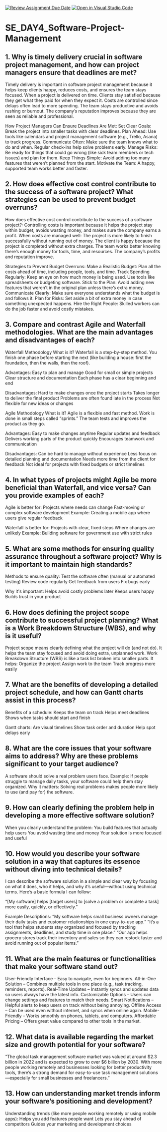 [![Review Assignment Due Date](https://classroom.github.com/assets/deadline-readme-button-22041afd0340ce965d47ae6ef1cefeee28c7c493a6346c4f15d667ab976d596c.svg)](https://classroom.github.com/a/9pw6JKcu)
[![Open in Visual Studio Code](https://classroom.github.com/assets/open-in-vscode-2e0aaae1b6195c2367325f4f02e2d04e9abb55f0b24a779b69b11b9e10269abc.svg)](https://classroom.github.com/online_ide?assignment_repo_id=18520377&assignment_repo_type=AssignmentRepo)
# SE_DAY4_Software-Project-Management
## 1. Why is timely delivery crucial in software project management, and how can project managers ensure that deadlines are met?
Timely delivery is important in software project management because it helps keep clients happy, reduces costs, and ensures the team stays focused. When a project is delivered on time.
Clients stay satisfied because they get what they paid for when they expect it.
Costs are controlled since delays often lead to more spending.
The team stays productive and avoids rushing or burnout.
The company’s reputation improves because they are seen as reliable and professional.

How Project Managers Can Ensure Deadlines Are Met:
Set Clear Goals: Break the project into smaller tasks with clear deadlines.
Plan Ahead: Use tools like calendars and project management software (e.g., Trello, Asana) to track progress.
Communicate Often: Make sure the team knows what to do and when. Regular check-ins help solve problems early.
Manage Risks: Be ready for things that could go wrong (like sick team members or tech issues) and plan for them.
Keep Things Simple: Avoid adding too many features that weren’t planned from the start.
Motivate the Team: A happy, supported team works better and faster.

## 2. How does effective cost control contribute to the success of a software project? What strategies can be used to prevent budget overruns?
How does effective cost control contribute to the success of a software project?:
Controlling costs is important because it helps the project stay within budget, avoids wasting money, and makes sure the company earns a profit. When costs are managed well:
The project is more likely to finish successfully without running out of money.
The client is happy because the project is completed without extra charges.
The team works better knowing there’s enough money for tools, time, and resources.
The company’s profits and reputation improve.

Strategies to Prevent Budget Overruns:
Make a Realistic Budget: Plan all the costs ahead of time, including people, tools, and time.
Track Spending Regularly: Keep an eye on how much money is being used. Use tools like spreadsheets or budgeting software.
Stick to the Plan: Avoid adding new features that weren’t in the original plan unless there’s extra money.
Communicate Clearly: Make sure everyone understands what the budget is and follows it.
Plan for Risks: Set aside a bit of extra money in case something unexpected happens.
Hire the Right People: Skilled workers can do the job faster and avoid costly mistakes.

## 3. Compare and contrast Agile and Waterfall methodologies. What are the main advantages and disadvantages of each?
Waterfall Methodology
What is it?
Waterfall is a step-by-step method. You finish one phase before starting the next (like building a house: first the foundation, then the walls, then the roof).

Advantages:
Easy to plan and manage
Good for small or simple projects
Clear structure and documentation
Each phase has a clear beginning and end

Disadvantages:
Hard to make changes once the project starts
Takes longer to deliver the final product
Problems are often found late in the process
Not flexible for new ideas or changes

Agile Methodology
What is it?
Agile is a flexible and fast method. Work is done in small steps called “sprints.” The team tests and improves the product as they go.

Advantages:
Easy to make changes anytime
Regular updates and feedback
Delivers working parts of the product quickly
Encourages teamwork and communication

Disadvantages:
Can be hard to manage without experience
Less focus on detailed planning and documentation
Needs more time from the client for feedback
Not ideal for projects with fixed budgets or strict timelines

## 4. In what types of projects might Agile be more beneficial than Waterfall, and vice versa? Can you provide examples of each?
Agile is better for:
Projects where needs can change
Fast-moving or complex software development
Example: Creating a mobile app where users give regular feedback

Waterfall is better for:
Projects with clear, fixed steps
Where changes are unlikely
Example: Building software for government use with strict rules

## 5. What are some methods for ensuring quality assurance throughout a software project? Why is it important to maintain high standards?
Methods to ensure quality:
Test the software often (manual or automated testing)
Review code regularly
Get feedback from users
Fix bugs early

Why it's important:
Helps avoid costly problems later
Keeps users happy
Builds trust in your product

## 6. How does defining the project scope contribute to successful project planning? What is a Work Breakdown Structure (WBS), and why is it useful?
Project scope means clearly defining what the project will do (and not do).
It helps the team stay focused and avoid doing extra, unplanned work.
Work Breakdown Structure (WBS) is like a task list broken into smaller parts.
It helps:
Organize the project
Assign work to the team
Track progress more easily

## 7. What are the benefits of developing a detailed project schedule, and how can Gantt charts assist in this process?
Benefits of a schedule:
Keeps the team on track
Helps meet deadlines
Shows when tasks should start and finish

Gantt charts:
Are visual timelines
Show task order and duration
Help spot delays early

## 8. What are the core issues that your software aims to address? Why are these problems significant to your target audience?
A software should solve a real problem users face.
Example: If people struggle to manage daily tasks, your software could help them stay organized.
Why it matters:
Solving real problems makes people more likely to use (and pay for) the software.

## 9. How can clearly defining the problem help in developing a more effective software solution?
When you clearly understand the problem:
You build features that actually help users
You avoid wasting time and money
Your solution is more focused and useful

## 10. How would you describe your software solution in a way that captures its essence without diving into technical details?
I can describe the software solution in a simple and clear way by focusing on what it does, who it helps, and why it’s useful—without using technical terms.
Here’s a basic formula I can follow:

“[My software] helps [target users] to [solve a problem or complete a task] more easily, quickly, or effectively.”

Example Descriptions:
“My software helps small business owners manage their daily tasks and customer relationships in one easy-to-use app.”
“It’s a tool that helps students stay organized and focused by tracking assignments, deadlines, and study time in one place.”
“Our app helps grocery stores track their inventory and sales so they can restock faster and avoid running out of popular items.”

## 11. What are the main features or functionalities that make your software stand out?
User-Friendly Interface – Easy to navigate, even for beginners.
All-in-One Solution – Combines multiple tools in one place (e.g., task tracking, reminders, reports).
Real-Time Updates – Instantly syncs and updates data so users always have the latest info.
Customizable Options – Users can change settings and features to match their needs.
Smart Notifications – Helpful alerts to keep users on track without being annoying.
Offline Access – Can be used even without internet, and syncs when online again.
Mobile-Friendly – Works smoothly on phones, tablets, and computers.
Affordable Pricing – Offers great value compared to other tools in the market.

## 12. What data is available regarding the market size and growth potential for your software?
“The global task management software market was valued at around $2.3 billion in 2022 and is expected to grow to over $6 billion by 2030. With more people working remotely and businesses looking for better productivity tools, there’s a strong demand for easy-to-use task management solutions—especially for small businesses and freelancers.”

## 13. How can understanding market trends inform your software’s positioning and development?
Understanding trends (like more people working remotely or using mobile apps):
Helps you add features people want
Lets you stay ahead of competitors
Guides your marketing and development choices


